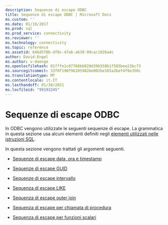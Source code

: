 ```yaml
---
description: Sequenze di escape ODBC
title: Sequenze di escape ODBC | Microsoft Docs
ms.custom: ''
ms.date: 01/19/2017
ms.prod: sql
ms.prod_service: connectivity
ms.reviewer: ''
ms.technology: connectivity
ms.topic: reference
ms.assetid: 646d5f0b-df0c-47a6-a630-99cac1026a4c
author: David-Engel
ms.author: v-daenge
ms.openlocfilehash: 01fffe1c07768b6820d39b558b1f585bee23bc73
ms.sourcegitcommit: 33f0f190f962059826e002be165a2bef4f9e350c
ms.translationtype: MT
ms.contentlocale: it-IT
ms.lasthandoff: 01/30/2021
ms.locfileid: "99193245"
---
```

# <a name="odbc-escape-sequences"></a>Sequenze di escape ODBC
In ODBC vengono utilizzate le seguenti sequenze di escape. La grammatica in questa sezione usa alcuni elementi definiti negli [elementi utilizzati nelle istruzioni SQL](../../../odbc/reference/appendixes/elements-used-in-sql-statements.md).  
  
 In questa sezione vengono trattati gli argomenti seguenti.  
  
-   [Sequenze di escape data, ora e timestamp](../../../odbc/reference/appendixes/date-time-and-timestamp-escape-sequences.md)  
  
-   [Sequenze di escape GUID](../../../odbc/reference/appendixes/guid-escape-sequences.md)  
  
-   [Sequenze di escape intervallo](../../../odbc/reference/appendixes/interval-escape-sequences.md)  
  
-   [Sequenza di escape LIKE](../../../odbc/reference/appendixes/like-escape-sequence.md)  
  
-   [Sequenza di escape outer join](../../../odbc/reference/appendixes/outer-join-escape-sequence.md)  
  
-   [Sequenza di escape per chiamata di procedura](../../../odbc/reference/appendixes/procedure-call-escape-sequence.md)  
  
-   [Sequenza di escape per funzioni scalari](../../../odbc/reference/appendixes/scalar-function-escape-sequence.md)
